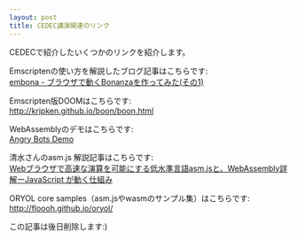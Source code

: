 ```yaml
---
layout: post
title: CEDEC講演関連のリンク
---
```


CEDECで紹介したいくつかのリンクを紹介します。

Emscriptenの使い方を解説したブログ記事はこちらです:<br/> [embona - ブラウザで動くBonanzaを作ってみた(その1)](http://nmi.jp/archives/763)

Emscripten版DOOMはこちらです:<br/> 
http://kripken.github.io/boon/boon.html

WebAssemblyのデモはこちらです: <br/>
[Angry Bots Demo](https://webassembly.github.io/demo/)

清水さんのasm.js 解説記事はこちらです: <br/>
[Webブラウザで高速な演算を可能にする低水準言語asm.jsと、WebAssembly詳解ーJavaScript が動く仕組み](https://html5experts.jp/chikoski/18964/)

ORYOL core samples（asm.jsやwasmのサンプル集）はこちらです: <br/>
http://floooh.github.io/oryol/


この記事は後日削除します:)
